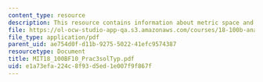 ```yaml
---
content_type: resource
description: This resource contains information about metric space and Euclidean metric.
file: https://ol-ocw-studio-app-qa.s3.amazonaws.com/courses/18-100b-analysis-i-fall-2010/e1a73efa224c8f93d5ed1e007f9f867f_MIT18_100BF10_Prac3solTyp.pdf
file_type: application/pdf
parent_uid: ae754d0f-d11b-9275-5022-41efc9574387
resourcetype: Document
title: MIT18_100BF10_Prac3solTyp.pdf
uid: e1a73efa-224c-8f93-d5ed-1e007f9f867f
---
```

